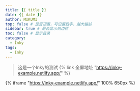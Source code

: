 ```yaml
---
title: {{ title }}
date: {{ date }}
author: MIKUMI
top: false # 是否顶置，可设置数字，越大越前
sidebar: true # 是否显示侧边栏
toc: false # 显示目录
category:
  - Inky
tags:
  - Inky
---
```

> 这是一个Inky的测试 {% link 全屏地址 "https://inky-example.netlify.app/" %}
<!--more-->

{% iframe "https://inky-example.netlify.app/" 100% 650px %}
